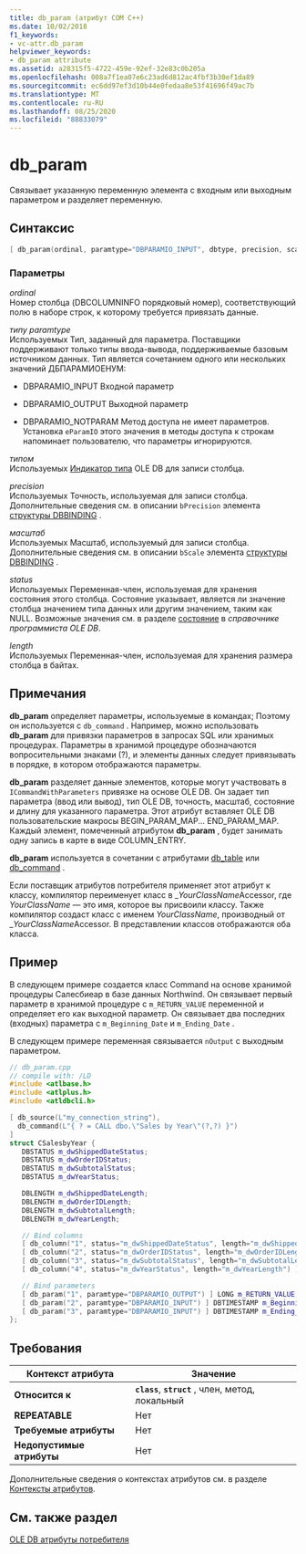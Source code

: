 ```yaml
---
title: db_param (атрибут COM C++)
ms.date: 10/02/2018
f1_keywords:
- vc-attr.db_param
helpviewer_keywords:
- db_param attribute
ms.assetid: a28315f5-4722-459e-92ef-32e83c0b205a
ms.openlocfilehash: 008a7f1ea07e6c23ad6d812ac4fbf3b30ef1da89
ms.sourcegitcommit: ec6dd97ef3d10b44e0fedaa8e53f41696f49ac7b
ms.translationtype: MT
ms.contentlocale: ru-RU
ms.lasthandoff: 08/25/2020
ms.locfileid: "88833079"
---
```

# <a name="db_param"></a>db_param

Связывает указанную переменную элемента с входным или выходным параметром и разделяет переменную.

## <a name="syntax"></a>Синтаксис

```cpp
[ db_param(ordinal, paramtype="DBPARAMIO_INPUT", dbtype, precision, scale, status, length) ]
```

### <a name="parameters"></a>Параметры

*ordinal*<br/>
Номер столбца (DBCOLUMNINFO порядковый номер), соответствующий полю в наборе строк, к которому требуется привязать данные.

*типу paramtype*<br/>
Используемых Тип, заданный для параметра. Поставщики поддерживают только типы ввода-вывода, поддерживаемые базовым источником данных. Тип является сочетанием одного или нескольких значений ДБПАРАМИОЕНУМ:

- DBPARAMIO_INPUT Входной параметр

- DBPARAMIO_OUTPUT Выходной параметр

- DBPARAMIO_NOTPARAM Метод доступа не имеет параметров. Установка `eParamIO` этого значения в методы доступа к строкам напоминает пользователю, что параметры игнорируются.

*типом*<br/>
Используемых [Индикатор типа](/previous-versions/windows/desktop/ms711251(v=vs.85)) OLE DB для записи столбца.

*precision*<br/>
Используемых Точность, используемая для записи столбца. Дополнительные сведения см. в описании `bPrecision` элемента [структуры DBBINDING](/previous-versions/windows/desktop/ms716845(v=vs.85)) .

*масштаб*<br/>
Используемых Масштаб, используемый для записи столбца. Дополнительные сведения см. в описании `bScale` элемента [структуры DBBINDING](/previous-versions/windows/desktop/ms716845(v=vs.85)) .

*status*<br/>
Используемых Переменная-член, используемая для хранения состояния этого столбца. Состояние указывает, является ли значение столбца значением типа данных или другим значением, таким как NULL. Возможные значения см. в разделе [состояние](/previous-versions/windows/desktop/ms722617(v=vs.85)) в *справочнике программиста OLE DB*.

*length*<br/>
Используемых Переменная-член, используемая для хранения размера столбца в байтах.

## <a name="remarks"></a>Примечания

**db_param** определяет параметры, используемые в командах; Поэтому он используется с `db_command` . Например, можно использовать **db_param** для привязки параметров в запросах SQL или хранимых процедурах. Параметры в хранимой процедуре обозначаются вопросительными знаками (?), и элементы данных следует привязывать в порядке, в котором отображаются параметры.

**db_param** разделяет данные элементов, которые могут участвовать в `ICommandWithParameters` привязке на основе OLE DB. Он задает тип параметра (ввод или вывод), тип OLE DB, точность, масштаб, состояние и длину для указанного параметра. Этот атрибут вставляет OLE DB пользовательские макросы BEGIN_PARAM_MAP... END_PARAM_MAP. Каждый элемент, помеченный атрибутом **db_param** , будет занимать одну запись в карте в виде COLUMN_ENTRY.

**db_param** используется в сочетании с атрибутами [db_table](db-table.md) или [db_command](db-command.md) .

Если поставщик атрибутов потребителя применяет этот атрибут к классу, компилятор переименует класс в \_*YourClassName*Accessor, где *YourClassName* — это имя, которое вы присвоили классу. Также компилятор создаст класс с именем *YourClassName*, производный от \_*YourClassName*Accessor.  В представлении классов отображаются оба класса.

## <a name="example"></a>Пример

В следующем примере создается класс Command на основе хранимой процедуры Салесбиеар в базе данных Northwind. Он связывает первый параметр в хранимой процедуре с `m_RETURN_VALUE` переменной и определяет его как выходной параметр. Он связывает два последних (входных) параметра с `m_Beginning_Date` и `m_Ending_Date` .

В следующем примере переменная связывается `nOutput` с выходным параметром.

```cpp
// db_param.cpp
// compile with: /LD
#include <atlbase.h>
#include <atlplus.h>
#include <atldbcli.h>

[ db_source(L"my_connection_string"),
  db_command(L"{ ? = CALL dbo.\"Sales by Year\"(?,?) }")
]
struct CSalesbyYear {
   DBSTATUS m_dwShippedDateStatus;
   DBSTATUS m_dwOrderIDStatus;
   DBSTATUS m_dwSubtotalStatus;
   DBSTATUS m_dwYearStatus;

   DBLENGTH m_dwShippedDateLength;
   DBLENGTH m_dwOrderIDLength;
   DBLENGTH m_dwSubtotalLength;
   DBLENGTH m_dwYearLength;

   // Bind columns
   [ db_column("1", status="m_dwShippedDateStatus", length="m_dwShippedDateLength") ] DBTIMESTAMP m_ShippedDate;
   [ db_column("2", status="m_dwOrderIDStatus", length="m_dwOrderIDLength") ] LONG m_OrderID;
   [ db_column("3", status="m_dwSubtotalStatus", length="m_dwSubtotalLength") ] CURRENCY m_Subtotal;
   [ db_column("4", status="m_dwYearStatus", length="m_dwYearLength") ] TCHAR m_Year[31];

   // Bind parameters
   [ db_param("1", paramtype="DBPARAMIO_OUTPUT") ] LONG m_RETURN_VALUE;
   [ db_param("2", paramtype="DBPARAMIO_INPUT") ] DBTIMESTAMP m_Beginning_Date;
   [ db_param("3", paramtype="DBPARAMIO_INPUT") ] DBTIMESTAMP m_Ending_Date;
};
```

## <a name="requirements"></a>Требования

| Контекст атрибута | Значение |
|-|-|
|**Относится к**|**`class`**, **`struct`** , член, метод, локальный|
|**REPEATABLE**|Нет|
|**Требуемые атрибуты**|Нет|
|**Недопустимые атрибуты**|Нет|

Дополнительные сведения о контекстах атрибутов см. в разделе [Контексты атрибутов](cpp-attributes-com-net.md#contexts).

## <a name="see-also"></a>См. также раздел

[OLE DB атрибуты потребителя](ole-db-consumer-attributes.md)

